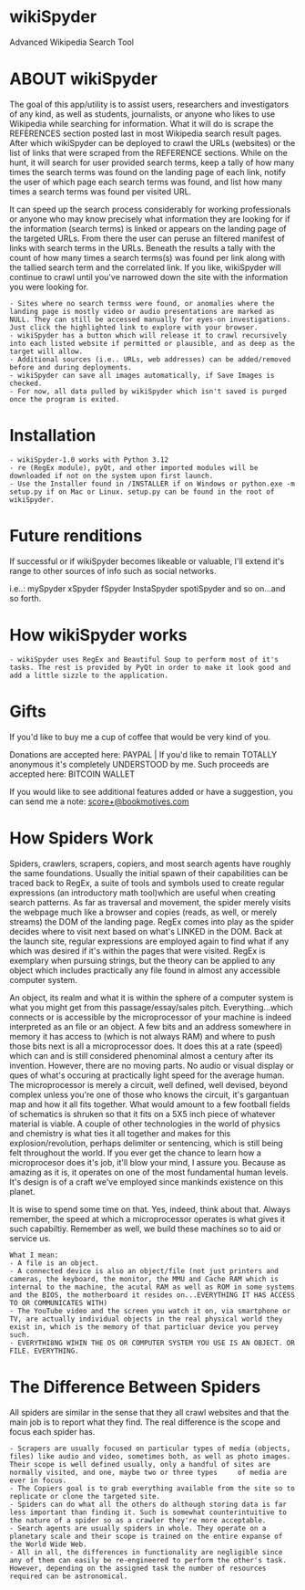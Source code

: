 # wikiSpyder

Advanced Wikipedia Search Tool

# ABOUT wikiSpyder

The goal of this app/utility is to assist users, researchers and investigators of any kind, as well as students, journalists, or anyone who likes to use Wikipedia while searching for information. 
What it will do is scrape the REFERENCES section posted last in most Wikipedia search result pages. After which wikiSpyder can be deployed to crawl the URLs (websites) or the list of links that were scraped from the REFERENCE sections.
While on the hunt, it will search for user provided search terms, keep a tally of how many times the search terms was found on the landing page of each link, notify the user of which page each search terms was found, and list how many times a search terms was found per visited URL.

It can speed up the search process considerably for working professionals or anyone who may know precisely what information they are looking for if the information (search terms) is linked or appears on the landing page of the targeted URLs.
From there the user can peruse an filtered manifest of links with search terms in the URLs. Beneath the results a tally with the count of how many times a search terms(s) was found per link along with the tallied search term and the correlated link.
If you like, wikiSpyder will continue to crawl until you've narrowed down the site with the information you were looking for.

    - Sites where no search termss were found, or anomalies where the landing page is mostly video or audio presentations are marked as NULL. They can still be accessed manually for eyes-on investigations. Just click the highlighted link to explore with your browser.
    - wikiSpyder has a button which will release it to crawl recursively into each listed website if permitted or plausible, and as deep as the target will allow.
    - Additional sources (i.e.. URLs, web addresses) can be added/removed before and during deployments.
    - wikiSpyder can save all images automatically, if Save Images is checked.
    - For now, all data pulled by wikiSpyder which isn't saved is purged once the program is exited.


# Installation

    - wikiSpyder-1.0 works with Python 3.12 
    - re (RegEx module), pyQt, and other imported modules will be downloaded if not on the system upon first launch.
    - Use the Installer found in /INSTALLER if on Windows or python.exe -m setup.py if on Mac or Linux. setup.py can be found in the root of wikiSpyder.


# Future renditions

If successful or if wikiSpyder becomes likeable or valuable, I'll extend it's range to other sources of info such as social networks.

i.e..:
    mySpyder
    xSpyder
    fSpyder
    InstaSpyder
    spotiSpyder
    and so on...and so forth.


# How wikiSpyder works

    - wikiSpyder uses RegEx and Beautiful Soup to perform most of it's tasks. The rest is provided by PyQt in order to make it look good and add a little sizzle to the application. 


# Gifts

If you'd like to buy me a cup of coffee that would be very kind of you.

Donations are accepted here:    PAYPAL  |   If you'd like to remain TOTALLY anonymous it's completely UNDERSTOOD by me. Such proceeds are accepted here:  BITCOIN WALLET

If you would like to see additional features added or have a suggestion, you can send me a note: score+@bookmotives.com


# How Spiders Work

Spiders, crawlers, scrapers, copiers, and most search agents have roughly the same foundations. Usually the initial spawn of their capabilities can be traced back to RegEx, a suite of tools and symbols used to create regular expressions (an introductory math tool)which are useful when creating search patterns. As far as traversal and movement, the spider merely visits the webpage much like a browser and copies (reads, as well, or merely streams) the DOM of the landing page. RegEx comes into play as the spider decides where to visit next based on what's LINKED in the DOM. Back at the launch site, regular expressions are employed again to find what if any which was desired if it's within the pages that were visited. RegEx is exemplary when pursuing strings, but the theory can be applied to any object which includes practically any file found in almost any accessible computer system.

An object, its realm and what it is within the sphere of a computer system is what you might get from this passage/essay/sales pitch. Everything...which connects or is accessible by the microprocessor of your machine is indeed interpreted as an file or an object. A few bits and an address somewhere in memory it has access to (which is not always RAM) and where to push those bits next is all a microprocessor does. It does this at a rate (speed) which can and is still considered phenominal almost a century after its invention. However, there are no moving parts. No audio or visual display or ques of what's occuring at practically light speed for the average human. The microprocessor is merely a circuit, well defined, well devised, beyond complex unless you're one of those who knows the circuit, it's gargantuan map and how it all fits together. What would amount to a few football fields of schematics is shruken so that it fits on a 5X5 inch piece of whatever material is viable. A couple of other technologies in the world of physics and chemistry is what ties it all together and makes for this explosion/revolution, perhaps delimiter or sentencing, which is still being felt throughout the world. If you ever get the chance to learn how a microprocesor does it's job, it'll blow your mind, I assure you. Because as amazing as it is, it operates on one of the most fundamental human levels. It's design is of a craft we've employed since mankinds existence on this planet.

It is wise to spend some time on that. Yes, indeed, think about that. Always remember, the speed at which a microprocessor operates is what gives it such capabiltiy. Remember as well, we build these machines so to aid or service us.

    What I mean:
    - A file is an object.
    - A connected device is also an object/file (not just printers and cameras, the keyboard, the monitor, the MMU and Cache RAM which is internal to the machine, the acutal RAM as well as ROM in some systems and the BIOS, the motherboard it resides on...EVERYTHING IT HAS ACCESS TO OR COMMUNICATES WITH)
    - The YouTube video and the screen you watch it on, via smartphone or TV, are actually individual objects in the real physical world they exist in, which is the memory of that particluar device you pervey such.
    - EVERYTHI8NG WIHIN THE OS OR COMPUTER SYSTEM YOU USE IS AN OBJECT. OR FILE. EVERYTHING.
    
# The Difference Between Spiders

All spiders are similar in the sense that they all crawl websites and that the main job is to report what they find. The real difference is the scope and focus each spider has.

    - Scrapers are usually focused on particular types of media (objects, files) like audio and video, sometimes both, as well as photo images. Their scope is well defined usually, only a handful of sites are normally visited, and one, maybe two or three types     of media are ever in focus.
    - The Copiers goal is to grab everything available from the site so to replicate or clone the targeted site.
    - Spiders can do what all the others do although storing data is far less important than finding it. Such is somewhat counterintuitive to the nature of a spider so as a crawler they're more acceptable.
    - Search agents are usually spiders in whole. They operate on a planetary scale and their scope is trained on the entire expanse of the World Wide Web.
    - All in all, the differences in functionality are negligible since any of them can easily be re-engineered to perform the other's task. However, depending on the assigned task the number of resources required can be astronomical.
